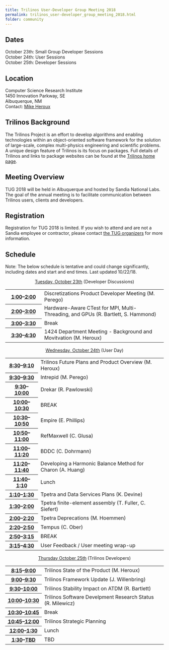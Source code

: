 ```yaml
---
title: Trilinos User-Developer Group Meeting 2018
permalink: trilinos_user-developer_group_meeting_2018.html
folder: community
---
```

  
## Dates

October 23th: Small Group Developer Sessions  
October 24th: User Sessions  
October 25th: Developer Sessions  

## Location

Computer Science Research Institute  
1450 Innovation Parkway, SE  
Albuquerque, NM  
Contact: [Mike Heroux](mailto:maherou@sandia.gov)

## Trilinos Background

The Trilinos Project is an effort to develop algorithms and enabling technologies within an object-oriented software framework 
for the solution of large-scale, complex multi-physics engineering and scientific problems. 
A unique design feature of Trilinos is its focus on packages. 
Full details of Trilinos and links to package websites can be found at the [Trilinos home page](http://trilinos.org/ "Trilinos Home Page").

## Meeting Overview

TUG 2018 will be held in Albuquerque and hosted by Sandia National Labs. 
The goal of the annual meeting is to facilitate communication between Trilinos users, clients and developers.

## Registration

Registration for TUG 2018 is limited.
If you wish to attend and are not a Sandia employee or contractor, please contact [the TUG organizers](mailto:trilinos-help@software.sandia.gov) for more information. 
<!--Registration for eligible attendees is [now available](https://docs.google.com/forms/d/e/1FAIpQLSdcDiCzxCdQ7hebcqvKCybdrzCcfJGMXmT4ADkUXd9uJ1cnFA/viewform?usp=sf_link).-->

## Schedule

Note: The below schedule is tentative and could change significantly, including dates and start and end times. Last updated 10/22/18.

<p style="text-align: center;"><span style="text-decoration: underline;">Tuesday, October 23th</span> (Developer Discussions)</p>

<table summary="Timetable">
<tbody>
<tr>
<th id="time-1" axis="time"><abbr title="2011-11-01T08:30:00">1:00</abbr>–<abbr title="2011-11-01T09:30:00">2:00</abbr></th>
<td headers="time-1 location-1">
<div>Discretizations Product Developer Meeting (M. Perego)</div>
</td>
</tr>
<tr>
<th id="time-1" axis="time" width="23%"><abbr title="2011-10-31T13:00:00">2:00</abbr>–<abbr title="2011-10-31T17:15:00">3:00</abbr></th>
<td headers="time-1 location-1">Hardware-Aware CTest for MPI, Multi-Threading, and GPUs (R. Bartlett, S. Hammond)</td>
</tr>
<tr>
<th id="time-1" axis="time" width="23%"><abbr title="2011-10-31T13:00:00">3:00</abbr>–<abbr title="2011-10-31T17:15:00">3:30</abbr></th>
<td headers="time-1 location-1">Break</td>
</tr>
<tr>
<th id="time-1" axis="time" width="23%"><abbr title="2011-10-31T13:00:00">3:30</abbr>–<abbr title="2011-10-31T17:15:00">4:30</abbr></th>
<td headers="time-1 location-1">1424 Department Meeting - Background and Movitvation (M. Heroux)</td>
</tr>
</tbody>
</table>

<p style="text-align: center;"><span style="text-decoration: underline;">Wednesday, October 24th</span> (User Day)</p>

<table summary="Timetable">
<tbody>

<tr>
<th id="time-2" axis="time"><abbr title="2011-11-01T09:30:00">8:30</abbr>–<abbr title="2011-11-01T09:45:00">9:10</abbr></th>
<td headers="time-2 location-1">Trilinos Future Plans and Product Overview (M. Heroux)</td>
</tr>
<tr>
<th id="time-1" axis="time"><abbr title="2011-11-01T08:30:00">9:30</abbr>–<abbr title="2011-11-01T09:10:00">9:30</abbr></th> 
<td headers="time-1 location-1">Intrepid (M. Perego)</td>
</tr>
<tr>
<th id="time-1" axis="time"><abbr title="2011-11-01T08:30:00">9:30</abbr>–<abbr title="2011-11-01T09:30:00">10:00</abbr></th> 
<td headers="time-1 location-1">Drekar (R. Pawlowski)</td>
</tr>
<tr>
<th id="time-1" axis="time"><abbr title="2011-11-01T08:30:00">10:00</abbr>–<abbr title="2011-11-01T09:30:00">10:30</abbr></th> 
<td headers="time-1 location-1">BREAK</td>
</tr>
<tr>
<th id="time-1" axis="time"><abbr title="2011-11-01T08:30:00">10:30</abbr>–<abbr title="2011-11-01T09:30:00">10:50</abbr></th> 
<td headers="time-1 location-1">Empire (E. Phillips)</td>
</tr>
<tr>
<th id="time-1" axis="time"><abbr title="2011-11-01T08:30:00">10:50</abbr>–<abbr title="2011-11-01T09:30:00">11:00</abbr></th> 
<td headers="time-1 location-1">RefMaxwell (C. Glusa)</td>
</tr>
<tr>
<th id="time-1" axis="time"><abbr title="2011-11-01T08:30:00">11:00</abbr>–<abbr title="2011-11-01T09:30:00">11:20</abbr></th> 
<td headers="time-1 location-1">BDDC (C. Dohrmann)</td>
</tr>
<tr>
<th id="time-1" axis="time"><abbr title="2011-11-01T08:30:00">11:20</abbr>–<abbr title="2011-11-01T09:30:00">11:40</abbr></th> 
<td headers="time-1 location-1">Developing a Harmonic Balance Method for Charon (A. Huang)</td>
</tr>
<tr>
<th id="time-1" axis="time"><abbr title="2011-11-01T08:30:00">11:40</abbr>–<abbr title="2011-11-01T09:30:00">1:10</abbr></th> 
<td headers="time-1 location-1">Lunch</td>
</tr>
<tr>
<th id="time-1" axis="time"><abbr title="2011-11-01T08:30:00">1:10</abbr>–<abbr title="2011-11-01T09:30:00">1:30</abbr></th> 
<td headers="time-1 location-1">Tpetra and Data Services Plans (K. Devine)</td>
</tr>
<tr>
<th id="time-2" axis="time"><abbr title="2011-11-01T09:30:00">1:30</abbr>–<abbr title="2011-11-01T09:45:00">2:00</abbr></th>
<td headers="time-2 location-1">Tpetra finite-element assembly (T. Fuller, C. Siefert)</td>
</tr>
<tr>
<th id="time-1" axis="time"><abbr title="2011-11-01T08:30:00">2:00</abbr>–<abbr title="2011-11-01T09:30:00">2:20</abbr></th> 
<td headers="time-1 location-1">Tpetra Deprecations (M. Hoemmen)</td>
</tr>
<tr>
<th id="time-1" axis="time"><abbr title="2011-11-01T08:30:00">2:20</abbr>–<abbr title="2011-11-01T09:30:00">2:50</abbr></th> 
<td headers="time-1 location-1">Tempus (C. Ober)</td>
</tr>
<tr>
<th id="time-1" axis="time"><abbr title="2011-11-01T08:30:00">2:50</abbr>–<abbr title="2011-11-01T09:30:00">3:15</abbr></th> 
<td headers="time-1 location-1">BREAK</td>
</tr>
<tr>
<th id="time-1" axis="time"><abbr title="2011-11-01T08:30:00">3:15</abbr>–<abbr title="2011-11-01T09:30:00">4:30</abbr></th> 
<td headers="time-1 location-1">User Feedback / User meeting wrap-up</td>
</tr>
</tbody>
</table>
<p style="text-align: center;"><span style="text-decoration: underline;">Thursday October 25th</span> (Trilinos Developers)</p>
<table summary="Timetable">
<tbody>
<tr>
<th id="time-1" axis="time"><abbr title="2011-11-01T08:30:00">8:15</abbr>–<abbr title="2011-11-01T09:30:00">9:00</abbr></th> 
<td headers="time-1 location-1">Trilinos State of the Product (M. Heroux)</td>
</tr>
<tr>
<th id="time-1" axis="time"><abbr title="2011-11-01T08:30:00">9:00</abbr>–<abbr title="2011-11-01T09:30:00">9:30</abbr></th> 
<td headers="time-1 location-1">Trilinos Framework Update (J. Willenbring)</td>
</tr>
<tr>
<th id="time-1" axis="time" width="23%"><abbr title="2011-10-31T13:00:00">9:30</abbr>–<abbr title="2011-10-31T17:15:00">10:00</abbr></th>
<td headers="time-1 location-1">Trilinos Stability Impact on ATDM (R. Bartlett)</td>
</tr>
<tr>
<th id="time-1" axis="time"><abbr title="2011-11-01T08:30:00">10:00</abbr>–<abbr title="2011-11-01T09:30:00">10:30</abbr></th> 
<td headers="time-1 location-1">Trilinos Software Develpment Research Status (R. Milewicz)</td>
</tr>
<tr>
<th id="time-1" axis="time"><abbr title="2011-11-01T08:30:00">10:30</abbr>–<abbr title="2011-11-01T09:30:00">10:45</abbr></th> 
<td headers="time-1 location-1">Break</td>
</tr>
<tr>
<th id="time-1" axis="time"><abbr title="2011-11-01T08:30:00">10:45</abbr>–<abbr title="2011-11-01T09:30:00">12:00</abbr></th> 
<td headers="time-1 location-1">Trilinos Strategic Planning</td>
</tr>
<tr>
<th id="time-1" axis="time"><abbr title="2011-11-01T08:30:00">12:00</abbr>–<abbr title="2011-11-01T09:30:00">1:30</abbr></th> 
<td headers="time-1 location-1">Lunch</td>
</tr>
<tr>
<th id="time-1" axis="time"><abbr title="2011-11-01T08:30:00">1:30</abbr>–<abbr title="2011-11-01T09:30:00">TBD</abbr></th> 
<td headers="time-1 location-1">TBD</td>
</tr>
</tbody>
</table>
